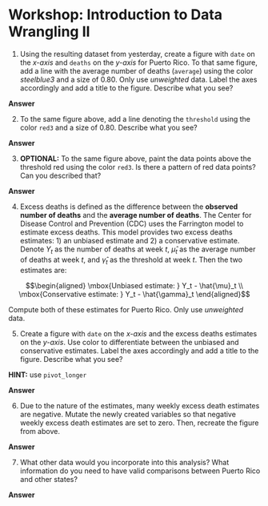 Workshop: Introduction to Data Wrangling II
================

1. Using the resulting dataset from yesterday, create a figure with `date` on the *x-axis* and `deaths` on the *y-axis* for Puerto Rico. To that same figure, add a line with the average number of deaths (`average`) using the color *steelblue3* and a size of 0.80. Only use *unweighted* data. Label the axes accordingly and add a title to the figure. Describe what you see? 

**Answer**

2. To the same figure above, add a line denoting the `threshold` using the color `red3` and a size of 0.80. Describe what you see?

**Answer**

3. **OPTIONAL:** To the same figure above, paint the data points above the threshold red using the color `red3`. Is there a pattern of red data points? Can you described that? 

**Answer**

4. Excess deaths is defined as the difference between the **observed number of deaths** and the **average number of deaths**. The Center for Disease Control and Prevention (CDC) uses the Farrington model to estimate excess deaths. This model provides two excess deaths estimates: 1) an unbiased estimate and 2) a conservative estimate. Denote $Y_t$ as the number of deaths at week $t$, $\hat{\mu}_t$ as the average number of deaths at week $t$, and $\hat{\gamma}_t$ as the threshold at week $t$. Then the two estimates are:

$$\begin{aligned}
\mbox{Unbiased estimate: } Y_t - \hat{\mu}_t \\
\mbox{Conservative estimate: } Y_t - \hat{\gamma}_t
\end{aligned}$$

Compute both of these estimates for Puerto Rico. Only use *unweighted* data.

5. Create a figure with `date` on the *x-axis* and the excess deaths estimates on the *y-axis*. Use color to differentiate between the unbiased and conservative estimates. Label the axes accordingly and add a title to the figure. Describe what you see? 

**HINT:** use `pivot_longer`

**Answer**

6. Due to the nature of the estimates, many weekly excess death estimates are negative. Mutate the newly created variables so that negative weekly excess death estimates are set to zero. Then, recreate the figure from above.

**Answer**

7. What other data would you incorporate into this analysis? What information do you need to have valid comparisons between Puerto Rico and other states?

**Answer**